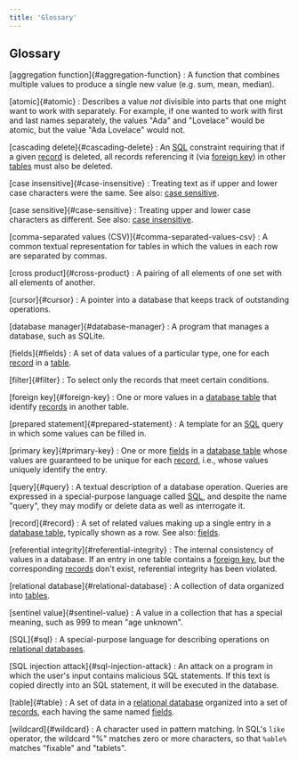 ```yaml
---
title: 'Glossary'
---
```


## Glossary

[aggregation function]{#aggregation-function}
:   A function that combines multiple values to produce a single new value (e.g. sum, mean, median).

[atomic]{#atomic}
:   Describes a value *not* divisible into parts that one might want to
work with separately. For example, if one wanted to work with
first and last names separately, the values "Ada" and "Lovelace"
would be atomic, but the value "Ada Lovelace" would not.

[cascading delete]{#cascading-delete}
:   An [SQL](#sql) constraint requiring that if a given [record](#record) is deleted,
all records referencing it (via [foreign key](#foreign-key)) in other [tables](#table)
must also be deleted.

[case insensitive]{#case-insensitive}
:   Treating text as if upper and lower case characters were the same.
See also: [case sensitive](#case-sensitive).

[case sensitive]{#case-sensitive}
:   Treating upper and lower case characters as different. See also: [case insensitive](#case-insensitive).

[comma-separated values (CSV)]{#comma-separated-values-csv}
:   A common textual representation for tables in which the values in each row are separated by commas.

[cross product]{#cross-product}
:   A pairing of all elements of one set with all elements of another.

[cursor]{#cursor}
:   A pointer into a database that keeps track of outstanding operations.

[database manager]{#database-manager}
:   A program that manages a database, such as SQLite.

[fields]{#fields}
:   A set of data values of a particular type, one for each [record](#record) in a [table](#table).

[filter]{#filter}
:   To select only the records that meet certain conditions.

[foreign key]{#foreign-key}
:   One or more values in a [database table](#table) that identify
[records](#record) in another table.

[prepared statement]{#prepared-statement}
:   A template for an [SQL](#sql) query in which some values can be filled in.

[primary key]{#primary-key}
:   One or more [fields](#fields) in a [database table](#table) whose values are
guaranteed to be unique for each [record](#record), i.e., whose values
uniquely identify the entry.

[query]{#query}
:   A textual description of a database operation. Queries are expressed in
a special-purpose language called [SQL](#sql), and despite the name "query",
they may modify or delete data as well as interrogate it.

[record]{#record}
:   A set of related values making up a single entry in a [database table](#table),
typically shown as a row. See also: [fields](#fields).

[referential integrity]{#referential-integrity}
:   The internal consistency of values in a database. If an entry in one table
contains a [foreign key](#foreign-key), but the corresponding [records](#record)
don't exist, referential integrity has been violated.

[relational database]{#relational-database}
:   A collection of data organized into [tables](#table).

[sentinel value]{#sentinel-value}
:   A value in a collection that has a special meaning, such as 999 to mean "age unknown".

[SQL]{#sql}
:   A special-purpose language for describing operations on [relational databases](#relational-database).

[SQL injection attack]{#sql-injection-attack}
:   An attack on a program in which the user's input contains malicious SQL statements.
If this text is copied directly into an SQL statement, it will be executed in the database.

[table]{#table}
:   A set of data in a [relational database](#relational-database) organized into a set
of [records](#record), each having the same named [fields](#fields).

[wildcard]{#wildcard}
:   A character used in pattern matching. In SQL's `like` operator, the wildcard "%"
matches zero or more characters, so that `%able%` matches "fixable" and "tablets".


